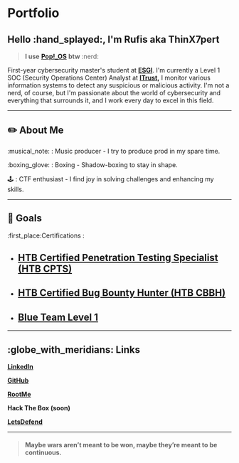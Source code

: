 # Portfolio

## Hello :hand\_splayed:, I'm Rufis aka ThinX7pert

> **I use** [**Pop!\_OS**](https://pop.system76.com/) **btw** :nerd:

First-year cybersecurity master's student at [**ESGI**](https://www.esgi.fr/programmes/securite-informatique.html). I'm currently a Level 1 SOC (Security Operations Center) Analyst at [**ITrust**](https://www.itrust.fr/)**,** I monitor various information systems to detect any suspicious or malicious activity. I'm not a nerd, of course, but I'm passionate about the world of cybersecurity and everything that surrounds it, and I work every day to excel in this field.

***

## :pencil2: About Me

:musical\_note: :  Music producer - I try to produce prod in my spare time.

:boxing\_glove: : Boxing - Shadow-boxing to stay in shape.

:joystick: : CTF enthusiast - I find joy in solving challenges and enhancing my skills.

***

## :100: Goals

:first\_place:Certifications :

* ## [HTB Certified Penetration Testing Specialist (HTB CPTS)](https://academy.hackthebox.com/preview/certifications/htb-certified-penetration-testing-specialist)
* ## [HTB Certified Bug Bounty Hunter (HTB CBBH)](https://academy.hackthebox.com/preview/certifications/htb-certified-bug-bounty-hunter)
* ## [Blue Team Level 1](https://www.securityblue.team/why-btl1/)

***

## :globe\_with\_meridians: Links

[**LinkedIn**](https://www.linkedin.com/in/rufis-mosengo/)

[**GitHub**](https://github.com/ThinX7pert)

[**RootMe**](https://www.root-me.org/ThinX7pert?lang=fr)

**Hack The Box (soon)**

[**LetsDefend**](https://app.letsdefend.io/user/thinx7pert)

***

> #### Maybe wars aren’t meant to be won, maybe they’re meant to be continuous. <a href="#maybe-wars-aren-t-meant-to-be-won-maybe-they-re-meant-to-be-continuous" id="maybe-wars-aren-t-meant-to-be-won-maybe-they-re-meant-to-be-continuous"></a>
